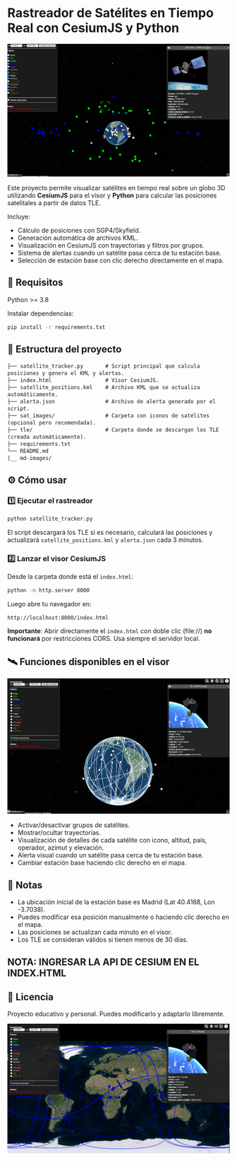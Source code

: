 # Rastreador de Satélites en Tiempo Real con CesiumJS y Python

![](md-images/image1.png)


Este proyecto permite visualizar satélites en tiempo real sobre un globo 3D utilizando **CesiumJS** para el visor y **Python** para calcular las posiciones satelitales a partir de datos TLE.

Incluye:
- Cálculo de posiciones con SGP4/Skyfield.
- Generación automática de archivos KML.
- Visualización en CesiumJS con trayectorias y filtros por grupos.
- Sistema de alertas cuando un satélite pasa cerca de tu estación base.
- Selección de estación base con clic derecho directamente en el mapa.

## 🚀 Requisitos

Python >= 3.8

Instalar dependencias:

```bash
pip install -r requirements.txt
```

## 📂 Estructura del proyecto

```plaintext
├── satellite_tracker.py       # Script principal que calcula posiciones y genera el KML y alertas.
├── index.html                 # Visor CesiumJS.
├── satellite_positions.kml    # Archivo KML que se actualiza automáticamente.
├── alerta.json                # Archivo de alerta generado por el script.
├── sat_images/                # Carpeta con iconos de satélites (opcional pero recomendada).
├── tle/                       # Carpeta donde se descargan los TLE (creada automáticamente).
├── requirements.txt
└── README.md
|__ md-images/
```

## ⚙ Cómo usar

### 1️⃣ Ejecutar el rastreador

```bash
python satellite_tracker.py
```

El script descargará los TLE si es necesario, calculará las posiciones y actualizará `satellite_positions.kml` y `alerta.json` cada 3 minutos.

### 2️⃣ Lanzar el visor CesiumJS

Desde la carpeta donde está el `index.html`:

```bash
python -m http.server 8000
```

Luego abre tu navegador en:

```
http://localhost:8000/index.html
```

**Importante**: Abrir directamente el `index.html` con doble clic (file://) **no funcionará** por restricciones CORS. Usa siempre el servidor local.

## 🛰 Funciones disponibles en el visor

![](md-images/image2.png)

- Activar/desactivar grupos de satélites.
- Mostrar/ocultar trayectorias.
- Visualización de detalles de cada satélite con icono, altitud, país, operador, azimut y elevación.
- Alerta visual cuando un satélite pasa cerca de tu estación base.
- Cambiar estación base haciendo clic derecho en el mapa.

## 📝 Notas

- La ubicación inicial de la estación base es Madrid (Lat 40.4168, Lon -3.7038).
- Puedes modificar esa posición manualmente o haciendo clic derecho en el mapa.
- Las posiciones se actualizan cada minuto en el visor.
- Los TLE se consideran válidos si tienen menos de 30 días.

## NOTA: INGRESAR LA API DE CESIUM EN EL INDEX.HTML 

## 📄 Licencia

Proyecto educativo y personal. Puedes modificarlo y adaptarlo libremente.

![](md-images/image3.png)

